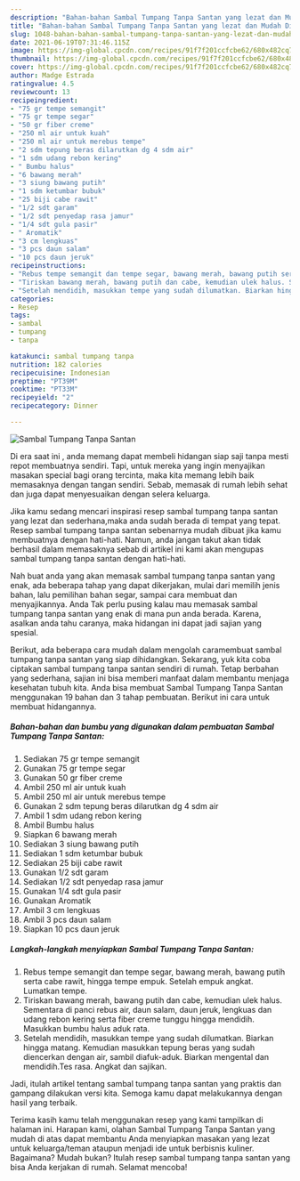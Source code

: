 ```yaml
---
description: "Bahan-bahan Sambal Tumpang Tanpa Santan yang lezat dan Mudah Dibuat"
title: "Bahan-bahan Sambal Tumpang Tanpa Santan yang lezat dan Mudah Dibuat"
slug: 1048-bahan-bahan-sambal-tumpang-tanpa-santan-yang-lezat-dan-mudah-dibuat
date: 2021-06-19T07:31:46.115Z
image: https://img-global.cpcdn.com/recipes/91f7f201ccfcbe62/680x482cq70/sambal-tumpang-tanpa-santan-foto-resep-utama.jpg
thumbnail: https://img-global.cpcdn.com/recipes/91f7f201ccfcbe62/680x482cq70/sambal-tumpang-tanpa-santan-foto-resep-utama.jpg
cover: https://img-global.cpcdn.com/recipes/91f7f201ccfcbe62/680x482cq70/sambal-tumpang-tanpa-santan-foto-resep-utama.jpg
author: Madge Estrada
ratingvalue: 4.5
reviewcount: 13
recipeingredient:
- "75 gr tempe semangit"
- "75 gr tempe segar"
- "50 gr fiber creme"
- "250 ml air untuk kuah"
- "250 ml air untuk merebus tempe"
- "2 sdm tepung beras dilarutkan dg 4 sdm air"
- "1 sdm udang rebon kering"
- " Bumbu halus"
- "6 bawang merah"
- "3 siung bawang putih"
- "1 sdm ketumbar bubuk"
- "25 biji cabe rawit"
- "1/2 sdt garam"
- "1/2 sdt penyedap rasa jamur"
- "1/4 sdt gula pasir"
- " Aromatik"
- "3 cm lengkuas"
- "3 pcs daun salam"
- "10 pcs daun jeruk"
recipeinstructions:
- "Rebus tempe semangit dan tempe segar, bawang merah, bawang putih serta cabe rawit, hingga tempe empuk. Setelah empuk angkat. Lumatkan tempe."
- "Tiriskan bawang merah, bawang putih dan cabe, kemudian ulek halus. Sementara di panci rebus air, daun salam, daun jeruk, lengkuas dan udang rebon kering serta fiber creme tunggu hingga mendidih. Masukkan bumbu halus aduk rata."
- "Setelah mendidih, masukkan tempe yang sudah dilumatkan. Biarkan hingga matang. Kemudian masukkan tepung beras yang sudah diencerkan dengan air, sambil diafuk-aduk. Biarkan mengental dan mendidih.Tes rasa. Angkat dan sajikan."
categories:
- Resep
tags:
- sambal
- tumpang
- tanpa

katakunci: sambal tumpang tanpa 
nutrition: 182 calories
recipecuisine: Indonesian
preptime: "PT39M"
cooktime: "PT33M"
recipeyield: "2"
recipecategory: Dinner

---
```



![Sambal Tumpang Tanpa Santan](https://img-global.cpcdn.com/recipes/91f7f201ccfcbe62/680x482cq70/sambal-tumpang-tanpa-santan-foto-resep-utama.jpg)

Di era  saat ini , anda memang dapat membeli hidangan siap saji tanpa mesti repot membuatnya sendiri. Tapi, untuk mereka yang ingin menyajikan masakan special bagi orang tercinta, maka kita memang lebih baik memasaknya dengan tangan sendiri. Sebab, memasak di rumah lebih sehat dan juga dapat menyesuaikan dengan selera keluarga.

Jika kamu sedang mencari inspirasi resep sambal tumpang tanpa santan yang lezat dan sederhana,maka anda sudah berada di tempat yang tepat. Resep sambal tumpang tanpa santan  sebenarnya mudah dibuat jika kamu membuatnya dengan hati-hati. Namun, anda jangan takut akan tidak berhasil dalam memasaknya 
sebab di artikel ini kami akan mengupas sambal tumpang tanpa santan dengan hati-hati.  



Nah buat anda yang akan memasak sambal tumpang tanpa santan yang enak, ada beberapa tahap yang dapat dikerjakan, mulai dari memilih jenis bahan, lalu pemilihan bahan segar, sampai cara membuat dan menyajikannya. Anda Tak perlu pusing kalau mau memasak sambal tumpang tanpa santan yang enak di mana pun anda berada. Karena, asalkan anda  tahu caranya, maka hidangan ini dapat jadi sajian yang spesial.

Berikut, ada beberapa cara mudah dalam mengolah caramembuat sambal tumpang tanpa santan yang siap dihidangkan. Sekarang, yuk kita coba ciptakan sambal tumpang tanpa santan sendiri di rumah. Tetap berbahan yang sederhana, sajian ini bisa memberi manfaat dalam membantu menjaga kesehatan tubuh kita. Anda bisa membuat Sambal Tumpang Tanpa Santan menggunakan 19 bahan dan 3 tahap pembuatan. Berikut ini cara untuk membuat hidangannya.

<!--inarticleads1-->

##### Bahan-bahan dan bumbu yang digunakan dalam pembuatan Sambal Tumpang Tanpa Santan:

1. Sediakan 75 gr tempe semangit
1. Gunakan 75 gr tempe segar
1. Gunakan 50 gr fiber creme
1. Ambil 250 ml air untuk kuah
1. Ambil 250 ml air untuk merebus tempe
1. Gunakan 2 sdm tepung beras dilarutkan dg 4 sdm air
1. Ambil 1 sdm udang rebon kering
1. Ambil  Bumbu halus
1. Siapkan 6 bawang merah
1. Sediakan 3 siung bawang putih
1. Sediakan 1 sdm ketumbar bubuk
1. Sediakan 25 biji cabe rawit
1. Gunakan 1/2 sdt garam
1. Sediakan 1/2 sdt penyedap rasa jamur
1. Gunakan 1/4 sdt gula pasir
1. Gunakan  Aromatik
1. Ambil 3 cm lengkuas
1. Ambil 3 pcs daun salam
1. Siapkan 10 pcs daun jeruk




<!--inarticleads2-->

##### Langkah-langkah menyiapkan Sambal Tumpang Tanpa Santan:

1. Rebus tempe semangit dan tempe segar, bawang merah, bawang putih serta cabe rawit, hingga tempe empuk. Setelah empuk angkat. Lumatkan tempe.
1. Tiriskan bawang merah, bawang putih dan cabe, kemudian ulek halus. Sementara di panci rebus air, daun salam, daun jeruk, lengkuas dan udang rebon kering serta fiber creme tunggu hingga mendidih. Masukkan bumbu halus aduk rata.
1. Setelah mendidih, masukkan tempe yang sudah dilumatkan. Biarkan hingga matang. Kemudian masukkan tepung beras yang sudah diencerkan dengan air, sambil diafuk-aduk. Biarkan mengental dan mendidih.Tes rasa. Angkat dan sajikan.




Jadi, itulah artikel tentang  sambal tumpang tanpa santan  yang praktis dan gampang dilakukan versi kita. Semoga kamu dapat melakukannya dengan hasil yang terbaik. 

Terima kasih kamu telah menggunakan resep yang kami tampilkan di halaman ini. Harapan kami, olahan  Sambal Tumpang Tanpa Santan yang mudah di atas dapat membantu Anda menyiapkan masakan yang lezat untuk keluarga/teman ataupun menjadi ide untuk berbisnis kuliner. Bagaimana? Mudah bukan? Itulah resep sambal tumpang tanpa santan yang bisa Anda kerjakan di rumah. Selamat mencoba!

